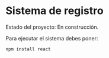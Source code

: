 <h1>Sistema de registro</h1>

Estado del proyecto: En construcción.

Para ejecutar el sistema debes poner:

```npm install react```
